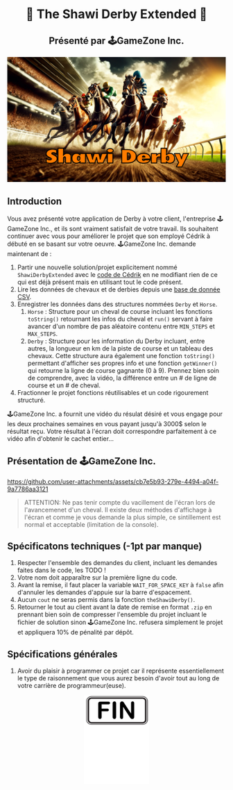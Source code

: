 
<h1 align="Center">🏇 The Shawi Derby Extended 🏇</h1>
<h2 align="Center">Présenté par 🕹️GameZone Inc.</h2>
<p align="Center"><img src="./images/derby.png" alt="drawing" width="550"/></p>

## Introduction

Vous avez présenté votre application de Derby à votre client, l'entreprise 🕹️GameZone Inc., et ils sont vraiment satisfait de votre travail. Ils souhaitent continuer avec vous pour améliorer le projet que son employé Cédrik à débuté en se basant sur votre oeuvre. 🕹️GameZone Inc. demande maintenant de :

1. Partir une nouvelle solution/projet explicitement nommé `ShawiDerbyExtended` avec le [code de Cédrik](./_bin/TP3-ShawiDerbyExtended.txt) en ne modifiant rien de ce qui est déjà présent mais en utilisant tout le code présent.
2. Lire les données de chevaux et de derbies depuis une [base de donnée CSV](./_bin/data.zip).
3. Enregistrer les données dans des structures nommées `Derby` et `Horse`.
   1. `Horse` : Structure pour un cheval de course incluant les fonctions `toString()` retournant les infos du cheval et `run()` servant à faire avancer d'un nombre de pas aléatoire contenu entre `MIN_STEPS` et `MAX_STEPS`.
   2. `Derby` : Structure pour les information du Derby incluant, entre autres, la longueur en km de la piste de course et un tableau des chevaux.  Cette structure aura également une fonction `toString()` permettant d'afficher ses propres info et une fonction `getWinner()` qui retourne la ligne de course gagnante (0 à 9).  Prennez bien soin de comprendre, avec la vidéo, la différence entre un # de ligne de course et un # de cheval. 
4. Fractionner le projet fonctions réutilisables et un code rigourement structuré.

🕹️GameZone Inc. a fournit une vidéo du résulat désiré et vous engage pour les deux prochaines semaines en vous payant jusqu'à 3000$ selon le résultat reçu.  Votre résultat à l'écran doit correspondre parfaitement à ce vidéo afin d'obtenir le cachet entier...

## Présentation de 🕹️GameZone Inc.

https://github.com/user-attachments/assets/cb7e5b93-279e-4494-a04f-9a7786aa3121


> ATTENTION: Ne pas tenir compte du vacillement de l'écran lors de l'avancemenet d'un cheval. Il existe deux méthodes d'affichage à l'écran et comme je vous demande la plus simple, ce sintillement est normal et acceptable (limitation de la console).

## Spécificatons techniques (-1pt par manque)
1. Respecter l'ensemble des demandes du client, incluant les demandes faites dans le code, les TODO !
2. Votre nom doit apparaître sur la première ligne du code.
3. Avant la remise, il faut placer la variable `WAIT_FOR_SPACE_KEY` à `false` afin d'annuler les demandes d'appuie sur la barre d'espacement.
4. Aucun `cout` ne seras permis dans la fonction `theShawiDerby()`.
5. Retourner le tout au client avant la date de remise en format `.zip` en prennant bien soin de compresser l'ensemble du projet incluant le fichier de solution sinon 🕹️GameZone Inc. refusera simplement le projet et appliquera 10% de pénalité par dépôt.

## Spécifications générales
1. Avoir du plaisir à programmer ce projet car il représente essentiellement le type de raisonnement que vous aurez besoin d'avoir tout au long de votre carrière de programmeur(euse). 

<p align="Center"><img src="./images/end.png" alt="drawing" width="150"/></p>
